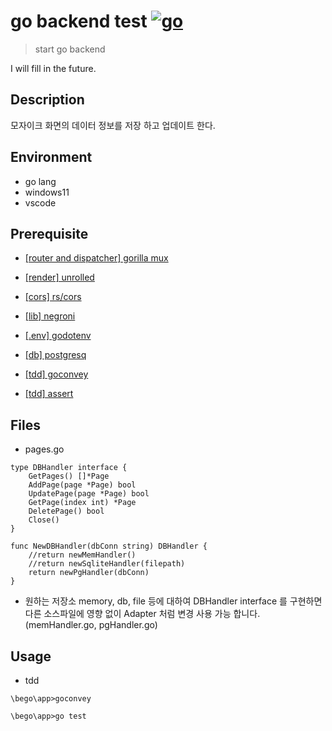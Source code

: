 # go backend test [![go](https://miro.medium.com/max/700/1*Ifpd_HtDiK9u6h68SZgNuA.png)](https://go.dev/)

> start go backend

I will fill in the future.

## Description
모자이크 화면의 데이터 정보를 저장 하고 업데이트 한다.

## Environment
* go lang 
* windows11
* vscode 

## Prerequisite

* [[router and dispatcher] gorilla mux](https://github.com/gorilla/mux)
* [[render] unrolled](https://github.com/unrolled/render)
* [[cors] rs/cors](https://github.com/rs/cors)
* [[lib] negroni](https://github.com/urfave/negroni)

* [[.env] godotenv](https://github.com/joho/godotenv)

* [[db] postgresq](https://https://github.com/lib/pq)

* [[tdd] goconvey](https://https://github.com/smartystreets/goconvey)
* [[tdd] assert](https://https://github.com/stretchr/testify/tree/master/assert)

## Files
* pages.go 
```
type DBHandler interface {
	GetPages() []*Page
	AddPage(page *Page) bool	
	UpdatePage(page *Page) bool		
	GetPage(index int) *Page
	DeletePage() bool
	Close()
}

func NewDBHandler(dbConn string) DBHandler {
	//return newMemHandler()
	//return newSqliteHandler(filepath)
	return newPgHandler(dbConn)
}
```
* 원하는 저장소 memory, db, file 등에 대하여 DBHandler interface 를 구현하면  다른 소스파일에 영향 없이 Adapter 처럼 변경 사용 가능 합니다.
  (memHandler.go, pgHandler.go) 
## Usage
* tdd
```
\bego\app>goconvey      

\bego\app>go test
```

